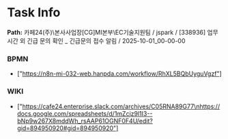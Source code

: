 # Task Info

**Path:** 카페24(주)\본사사업장\[CG]MI본부\EC기술지원팀 / jspark / [338936] 업무 시간 외 긴급 문의 확인 _ 긴급문의 접수 알림 / 2025-10-01_00-00-00

### BPMN
- ["https://n8n-mi-032-web.hanpda.com/workflow/RhXL5BQbUyguVgzf"]

### WIKI
- ["https://cafe24.enterprise.slack.com/archives/C05RNA89G77\nhttps://docs.google.com/spreadsheets/d/1mZcjz9l1I3--bNp9w267X8mddWh_rsAAP61OGNF0F4U/edit?gid=894950920#gid=894950920"]


